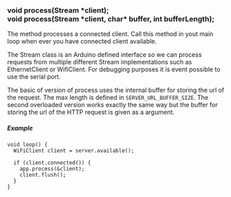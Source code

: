<h3 id='app.process'>
void process(Stream *client); <br/>
void process(Stream *client, char* buffer, int bufferLength);
</h3>

The method processes a connected client. Call this method in yout main loop when ever you have connected client available. 

The Stream class is an Arduino defined interface so we can process requests from multiple different Stream implementations such as EthernetClient or WifiClient. For debugging purposes it is event possible to use the serial port. 

The basic of version of process uses the internal buffer for storing the url of the request. The max length is defined in `SERVER_URL_BUFFER_SIZE`. The second overloaded version works exactly the same way but the buffer for storing the url of the HTTP request is given as a argument.

##### Example
```arduino
void loop() {
  WiFiClient client = server.available();

  if (client.connected()) {
    app.process(&client);
    client.flush();
  }
}
```
